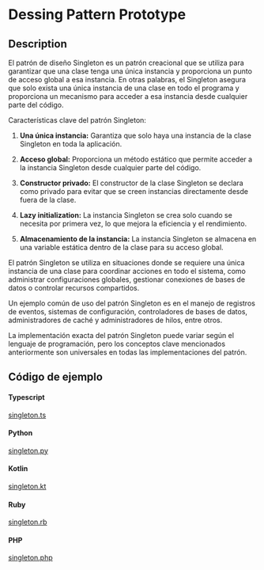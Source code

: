 # Dessing Pattern Prototype

## Description

El patrón de diseño Singleton es un patrón creacional que se utiliza para garantizar que una clase tenga una única instancia y proporciona un punto de acceso global a esa instancia. En otras palabras, el Singleton asegura que solo exista una única instancia de una clase en todo el programa y proporciona un mecanismo para acceder a esa instancia desde cualquier parte del código.

Características clave del patrón Singleton:

1. **Una única instancia:** Garantiza que solo haya una instancia de la clase Singleton en toda la aplicación.

1. **Acceso global:** Proporciona un método estático que permite acceder a la instancia Singleton desde cualquier parte del código.

1. **Constructor privado:** El constructor de la clase Singleton se declara como privado para evitar que se creen instancias directamente desde fuera de la clase.

1. **Lazy initialization:** La instancia Singleton se crea solo cuando se necesita por primera vez, lo que mejora la eficiencia y el rendimiento.

1. **Almacenamiento de la instancia:** La instancia Singleton se almacena en una variable estática dentro de la clase para su acceso global.

El patrón Singleton se utiliza en situaciones donde se requiere una única instancia de una clase para coordinar acciones en todo el sistema, como administrar configuraciones globales, gestionar conexiones de bases de datos o controlar recursos compartidos.

Un ejemplo común de uso del patrón Singleton es en el manejo de registros de eventos, sistemas de configuración, controladores de bases de datos, administradores de caché y administradores de hilos, entre otros.

La implementación exacta del patrón Singleton puede variar según el lenguaje de programación, pero los conceptos clave mencionados anteriormente son universales en todas las implementaciones del patrón.

## Código de ejemplo

<!-- tabs:start -->

#### **Typescript**

[singleton.ts](https://raw.githubusercontent.com/jeresoftx/design-patterns/main/src/creationalPatterns/singleton/singleton.ts ':include :type=code')

#### **Python**

[singleton.py](https://raw.githubusercontent.com/jeresoftx/design-patterns/main/src/creationalPatterns/singleton/singleton.py ':include :type=code')

#### **Kotlin**

[singleton.kt](https://raw.githubusercontent.com/jeresoftx/design-patterns/main/src/creationalPatterns/singleton/singleton.kt ':include :type=code')

#### **Ruby**

[singleton.rb](https://raw.githubusercontent.com/jeresoftx/design-patterns/main/src/creationalPatterns/singleton/singleton.rb ':include :type=code')

#### **PHP**

[singleton.php](https://raw.githubusercontent.com/jeresoftx/design-patterns/main/src/creationalPatterns/singleton/singleton.php ':include :type=code')

<!-- tabs:end -->
